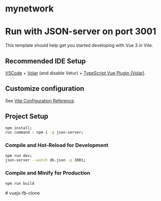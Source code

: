 # mynetwork

# Run with JSON-server on port 3001

This template should help get you started developing with Vue 3 in Vite.

## Recommended IDE Setup

[VSCode](https://code.visualstudio.com/) + [Volar](https://marketplace.visualstudio.com/items?itemName=johnsoncodehk.volar) (and disable Vetur) + [TypeScript Vue Plugin (Volar)](https://marketplace.visualstudio.com/items?itemName=johnsoncodehk.vscode-typescript-vue-plugin).

## Customize configuration

See [Vite Configuration Reference](https://vitejs.dev/config/).

## Project Setup

```sh
npm install;
run command : npm i -g json-server;
```

### Compile and Hot-Reload for Development

```sh
npm run dev;
json-server --watch db.json -p 3001;
```

### Compile and Minify for Production

```sh
npm run build
```
#   v u e j s - f b - c l o n e  
 